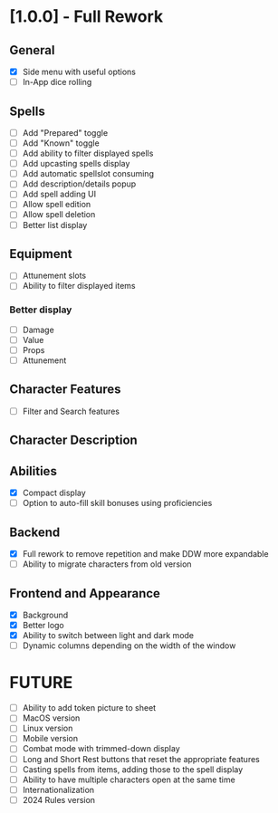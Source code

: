 # [1.0.0] - Full Rework

## General

- [x] Side menu with useful options
- [ ] In-App dice rolling

## Spells

- [ ] Add "Prepared" toggle
- [ ] Add "Known" toggle
- [ ] Add ability to filter displayed spells
- [ ] Add upcasting spells display
- [ ] Add automatic spellslot consuming
- [ ] Add description/details popup
- [ ] Add spell adding UI
- [ ] Allow spell edition
- [ ] Allow spell deletion
- [ ] Better list display

## Equipment

- [ ] Attunement slots
- [ ] Ability to filter displayed items

### Better display

- [ ] Damage
- [ ] Value
- [ ] Props
- [ ] Attunement

## Character Features

- [ ] Filter and Search features

## Character Description

## Abilities

- [x] Compact display
- [ ] Option to auto-fill skill bonuses using proficiencies

## Backend

- [x] Full rework to remove repetition and make DDW more expandable
- [ ] Ability to migrate characters from old version

## Frontend and Appearance

- [x] Background
- [x] Better logo
- [x] Ability to switch between light and dark mode
- [ ] Dynamic columns depending on the width of the window

# FUTURE

- [ ] Ability to add token picture to sheet
- [ ] MacOS version
- [ ] Linux version
- [ ] Mobile version
- [ ] Combat mode with trimmed-down display
- [ ] Long and Short Rest buttons that reset the appropriate features
- [ ] Casting spells from items, adding those to the spell display
- [ ] Ability to have multiple characters open at the same time
- [ ] Internationalization
- [ ] 2024 Rules version
